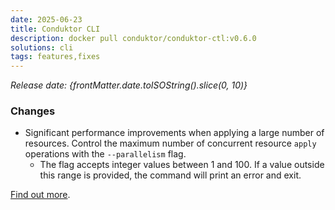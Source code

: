 ```yaml
---
date: 2025-06-23
title: Conduktor CLI
description: docker pull conduktor/conduktor-ctl:v0.6.0
solutions: cli
tags: features,fixes
---
```


*Release date: {frontMatter.date.toISOString().slice(0, 10)}*

### Changes

- Significant performance improvements when applying a large number of resources. Control the maximum number of concurrent resource `apply` operations with the `--parallelism` flag.
  - The flag accepts integer values between 1 and 100. If a value outside this range is provided, the command will print an error and exit.

[Find out more](https://github.com/conduktor/ctl/releases/tag/v0.6.0).
